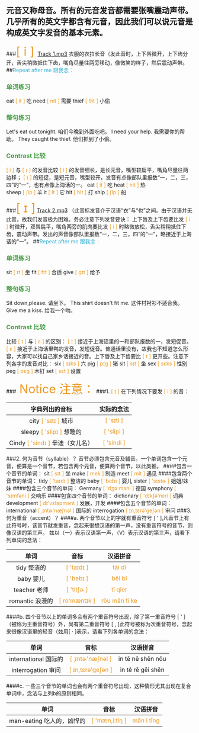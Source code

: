 ## 元音又称母音。所有的元音发音都需要张嘴震动声带。几乎所有的英文字都含有元音，因此我们可以说元音是构成英文字发音的基本元素。
###<font color="#ec971f" size="6">[ i ] </font> [Track 1.mp3](resources/1D5FE9A85E68D10D9D57718C6BCA83B9.mp3) 衣服的衣拉长音（发此音时，上下唇微开，上下齿分开，舌尖稍微抵住下齿，嘴角尽量往两旁移动，像微笑的样子，然后震动声带。
##<font color="#31b0d5">Repeat after me 跟我念：</font>
### <font color="#449d44">单词练习</font>
eat <font color="#ec971f">[ it ]</font> 吃
need  <font color="#ec971f">[ nit ]</font> 需要
thief  <font color="#ec971f">[ θit ]</font> 小偷
### <font color="#449d44">整句练习</font>
Let's eat out tonight. 
咱们今晚到外面吃吧。
I need your help.
我需要你的帮助。
They caught the thief.
他们抓到了小偷。
### <font color="#449d44">Contrast 比较</font>
 <font color="#ec971f">[ i ]</font> 与  <font color="#ec971f">[ ɪ ]</font> 的发音比较
 <font color="#ec971f">[ i ]</font> 的发音细长，是长元音，嘴型较扁平，嘴角尽量往两边移； <font color="#ec971f">[ ɪ ]</font> 的短促，是短元音，嘴型较开，发音有点像部队里报数“一，二，三，四”的“一”，也有点像上海话的一。
eat <font color="#ec971f">[ it ]</font> 吃 
heat <font color="#ec971f">[ hit ]</font> 热  
sheep <font color="#ec971f">[ ʃip ]</font> 羊
it <font color="#ec971f">[ It ]</font> 它
hit <font color="#ec971f">[ hIt ]</font> 打
ship <font color="#ec971f">[ ʃIp ] </font>船

###<font color="#ec971f" size="6">[ ɪ ]</font> [Track 2.mp3](resources/7FDEBF6C73A8F72416D60F924C8C07DE.mp3) （此音标发音介于汉语“衣”与“也”之间。由于汉语并无此音，故我们发音极为困难。务必注意下列发音要诀：
上下唇及上下齿要比发  <font color="#ec971f">[ i ]</font> 时微开，双唇扁平，嘴角两旁的肌肉要比发  <font color="#ec971f">[ i ]</font> 时略微放松，舌尖稍稍抵住下齿，震动声带。发出的声音像部队里报数“一，二，三，四”的“一”，略接近于上海话的“一”。
##<font color="#31b0d5">Repeat after me 跟我念：</font>
### <font color="#449d44">单词练习</font>
sit <font color="#ec971f">[ ɪt ]</font> 坐
fit  <font color="#ec971f">[ fɪt ]</font> 合适
give  <font color="#ec971f">[ gɪt ]</font> 给予
### <font color="#449d44">整句练习</font>
Sit down,please. 
请坐下。
This shirt doesn't fit me.
这件村衬衫不适合我。
Give me a kiss.
给我一个吻。
### <font color="#449d44">Contrast 比较</font>
比较  <font color="#ec971f">[ ɪ ]</font> 与  <font color="#ec971f">[ ε ]</font> 的区别：
 <font color="#ec971f">[ ɪ ]</font> 接近于上海话里的一和部队报数的一，发短促音。  <font color="#ec971f">[ ε ]</font> 接近于上海话里鸭的发音，发短促音。普通话里没有，故我也不知道怎么形容，大家可以找自己家乡话接近的音。上下唇及上下齿要比  <font color="#ec971f">[ ɪ ]</font> 更开些。注意下列各字的发音对比：
six <font color="#ec971f">[ sɪks ]</font> 六 
pig <font color="#ec971f">[ pɪg ]</font> 猪
sit <font color="#ec971f">[ sɪt ]</font> 坐
sex <font color="#ec971f">[ sεks ]</font> 性别
peg <font color="#ec971f">[ pεg ]</font> 木钉
set <font color="#ec971f">[ sεt ] </font> 设置

###<font color="#ec971f" size="6"> Notice 注意：</font>
###1. <font color="#ec971f">[ ɪ ]</font> 在下列情况下要发 <font color="#ec971f">[ i ]</font> 的音：

|字典列出的音标 | 实际的念法 | 
|:-------------: |:-------------:| 
| city  <font color="#ec971f">[ 'sɪtɪ ]</font> 城市 | <font color="#ec971f">[ 'sɪti ]</font> |
| sleepy  <font color="#ec971f">[ 'slipɪ ]</font> 想睡的     |  <font color="#ec971f">[ 'slipi ]</font> | 
| Cindy  <font color="#ec971f">[ 'sindɪ ]</font> 辛迪（女儿名）    | <font color="#ec971f">[ 'sindi ]</font>   |
###2. 何为音节（syllable）？
音节必须包含元音及辅音。一个单词包含一个元音，便算是一个音节，若包含两个元音，便算两个音节，以此类推。
####包含一个音节的单词：
sit  <font color="#ec971f">[ sɪt ]</font> 坐
make  <font color="#ec971f">[ mek ]</font> 制造 
meet  <font color="#ec971f">[ mit ]</font> 遇见
####包含两个音节的单词：
tidy  <font color="#ec971f">[ 'taɪdɪ ]</font> 整洁的
baby  <font color="#ec971f">[ 'bebɪ ]</font> 婴儿
sister  <font color="#ec971f">[ 'sɪstɚ ]</font> 姐姐/妹妹
####包含三个音节的单词：
Germany <font color="#ec971f">[ 'dʒə:məni ]</font> 德国
symphony <font color="#ec971f">[ 'sɪmfəni ]</font> 交响乐
####包含四个音节的单词：
dictionary <font color="#ec971f">[ 'dɪkʃə'nɛri ]</font> 词典
development <font color="#ec971f">[ dɪ'vɛləpmənt ]</font> 发展，开发
####包含五个音节的单词：
international <font color="#ec971f">[ ˌɪntɚ'næʃnəl ]</font> 国际的
interrogation <font color="#ec971f">[ ɪn,tɛrə'geʃən ]</font> 审问
###3. 何为重音（accent）？
####a. 两个音节以上的字就有重音符号 [ ' ],凡音节上有此符号时，该音节就发重音，念起来很想汉语的第一声，没有重音符号的音节，则像汉语的第三声。
兹以（一）表示汉语第一声，（V）表示汉语的第三声，请看下列单词的念法：

|单词|音标|汉语拼音|
|:--------:|:-------:|:---------:|
|tidy  整洁的| <font color="#ec971f">[ 'taɪdɪ ]</font>|<font color="#ec971f">tāi dǐ</font>|
|baby 婴儿|<font color="#ec971f">[ 'bebɪ ]</font>|<font color="#ec971f">bēi bǐ</font>|
|teacher 老师|<font color="#ec971f">[ 'titʃɚ ]</font>|<font color="#ec971f">tī qǐer</font>|
|romantic 浪漫的| <font color="#ec971f">[ ro'mæntɪk ]|<font color="#ec971f">rǒu mān tǐ ke</font>|
####b. 四个音节以上的单词多会有两个重音符号出现，除了第一重音符号 [ ' ]（被称为主重音符号）外，尚有第二重音符号 [ , ]此符号被称为次重音符号，念起来很像汉语里的轻音（兹用[ · ]表示，请看下列各单词的念法：

|单词|音标|汉语拼音|
|:-----:|:-------:|:---------:|
|international 国际的|<font color="#ec971f">[ ˌɪntɚ'næʃnəl ]</font>|in tě nē shěn nǒu|
|interrogation 审问| <font color="#ec971f">[ ɪn,tɛrə'geʃən ]</font>|in tê rě gēi shěn|
####c. 一些三个音节的单词也会有两个重音符号出现，这种情形尤其出现在复合单词中，念法与上列b的原则相同。

|单词|音标|汉语拼音|
|:-------:|:--------:|:--------:|
|man-eating 吃人的，凶悍的|<font color="#ec971f">[ 'mæn,i:tiŋ ]</font>|<font color="#ec971f">mān i tǐng</font>|